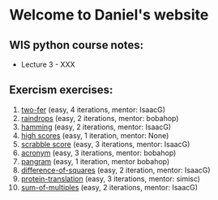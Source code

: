 # Welcome to Daniel's website

## WIS python course notes:
* Lecture 3 - XXX

## Exercism exercises:
1.	[two-fer](https://exercism.org/tracks/python/exercises/two-fer/solutions/danieldeitch1) (easy, 4 iterations, mentor: IsaacG)
1.	[raindrops](https://exercism.org/tracks/python/exercises/raindrops/solutions/danieldeitch1) (easy, 2 iterations, mentor: bobahop)
1.	[hamming](https://exercism.org/tracks/python/exercises/hamming/solutions?criteria=danieldeitch1) (easy, 2 iterations, mentor: IsaacG)
1.	[high scores](https://exercism.org/tracks/python/exercises/high-scores/solutions?criteria=danieldeitch1) (easy, 1 iteration, mentor: None)
1.	[scrabble score](https://exercism.org/tracks/python/exercises/scrabble-score/solutions/danieldeitch1) (easy, 3 iterations, mentor: IsaacG)
1.	[acronym](https://exercism.org/tracks/python/exercises/acronym/solutions/danieldeitch1) (easy, 3 iterations, mentor: bobahop)
1.	[pangram](https://exercism.org/tracks/python/exercises/pangram/solutions/danieldeitch1) (easy, 1 iteration, mentor bobahop)
1.	[difference-of-squares](https://exercism.org/tracks/python/exercises/difference-of-squares/solutions/danieldeitch1) (easy, 2 iteration, mentor: IsaacG)
1.	[protein-translation](https://exercism.org/tracks/python/exercises/protein-translation/solutions/danieldeitch1) (easy, 3 iterations, mentor: simisc)
1.	[sum-of-multiples](https://exercism.org/tracks/python/exercises/sum-of-multiples/solutions/danieldeitch1) (easy, 2 iterations, mentor: IsaacG)
